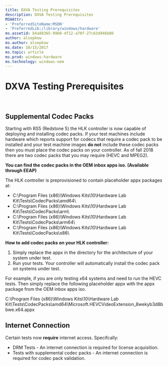 ```yaml
---
title: DXVA Testing Prerequisites
description: DXVA Testing Prerequisites
MSHAttr:
- 'PreferredSiteName:MSDN'
- 'PreferredLib:/library/windows/hardware'
ms.assetid: b4a88365-9960-4f12-a70f-27c63d946b86
author: alsepkow
ms.author: alsepkow
ms.date: 10/15/2017
ms.topic: article
ms.prod: windows-hardware
ms.technology: windows-oem
---
```


# DXVA Testing Prerequisites

 
## <span id="BKMK_HCK_HMFT_hR"></span><span id="bkmk-hck-dxva-codecpacks"></span><span id="BKMK_HCK_DXVA_CODECPACKS"></span>Supplemental Codec Packs


Starting with RS5 (Redstone 5) the HLK controller is now capable of deploying and installing codec packs. If your test machines include hardware which reports support for codecs that require a codec pack to be installed and your test machine images **do not** include these codec packs then you must place the codec packs on your controller.
As of fall 2018 there are two codec packs that you may require (HEVC and MPEG2).

**You can find the codec packs in the OEM inbox apps iso. (Available through EEAP)**

The HLK controller is preprovisioned to contain placeholder appx packages at:

 -   C:\Program Files (x86)\Windows Kits\10\Hardware Lab Kit\Tests\CodecPacks\amd64\
 -   C:\Program Files (x86)\Windows Kits\10\Hardware Lab Kit\Tests\CodecPacks\arm\
 -   C:\Program Files (x86)\Windows Kits\10\Hardware Lab Kit\Tests\CodecPacks\arm64\
 -   C:\Program Files (x86)\Windows Kits\10\Hardware Lab Kit\Tests\CodecPacks\x86\

**How to add codec packs on your HLK controller:**
1. Simply replace the appx in the directory for the architecture of your system under test.
2. Run your tests. Your controller will automatically install the codec pack on systems under test.

For example, if you are only testing x64 systems and need to run the HEVC tests. Then simply replace the following placeholder appx with the appx package from the OEM inbox apps iso.

C:\Program Files (x86)\Windows Kits\10\Hardware Lab Kit\Tests\CodecPacks\amd64\Microsoft.HEVCVideoExtension_8wekyb3d8bbwe.x64.appx

## <span id="BKMK_HCK_HMFT_hR"></span><span id="bkmk-hck-dxva-internet"></span><span id="BKMK_HCK_DXVA_internet"></span>Internet Connection


Certain tests now **require** internet access. Specifcally:

 -   DRM Tests - An internet connection is required for license acquisition.
 -   Tests with supplemental codec packs - An internet connection is required for codec pack validation.